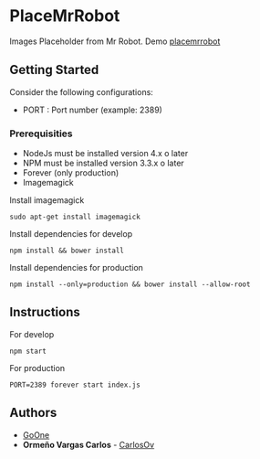 # PlaceMrRobot

Images Placeholder from Mr Robot. Demo [placemrrobot](http://placemrrobot.com/)

## Getting Started

Consider the following configurations:

* PORT : Port number (example: 2389)


### Prerequisities

* NodeJs must be installed version 4.x o later
* NPM must be installed version 3.3.x o later
* Forever (only production)
* Imagemagick

Install imagemagick

    sudo apt-get install imagemagick

Install dependencies for develop

    npm install && bower install

Install dependencies for production

    npm install --only=production && bower install --allow-root

## Instructions

For develop

    npm start

For production

    PORT=2389 forever start index.js

## Authors
* [GoOne](http://goone.pe)
* **Ormeño Vargas Carlos** - [CarlosOv](https://github.com/CarlosOv)
